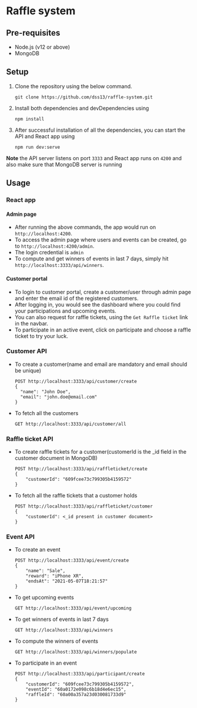 # Raffle system
## Pre-requisites
- Node.js (v12 or above)
- MongoDB

## Setup
1. Clone the repository using the below command.
    ```
    git clone https://github.com/dss13/raffle-system.git
    ```
2. Install both dependencies and devDependencies using
    ```
    npm install
    ```
3. After successful installation of all the dependencies, you can start the API and React app using
    ```
    npm run dev:serve
    ```
  **Note** the API server listens on port `3333` and React app runs on `4200` and also make sure that MongoDB server is running

## Usage

### React app
#### Admin page
- After running the above commands, the app would run on `http://localhost:4200`.
- To access the admin page where users and events can be created, go to `http://localhost:4200/admin`.
- The login credential is `admin`
- To compute and get winners of events in last 7 days, simply hit `http://localhost:3333/api/winners`.

#### Customer portal
- To login to customer portal, create a customer/user through admin page and enter the email id of the registered customers.
- After logging in, you would see the dashboard where you could find your participations and upcoming events.
- You can also request for raffle tickets, using the `Get Raffle ticket` link in the navbar.
- To participate in an active event, click on participate and choose a raffle ticket to try your luck.

### Customer API
- To create a customer(name and email are mandatory and email should be unique)
  ```
  POST http://localhost:3333/api/customer/create
  {
    "name": "John Doe",
    "email": "john.doe@email.com"
  }
  ```
- To fetch all the customers
  ```
  GET http://localhost:3333/api/customer/all
  ```
### Raffle ticket API
- To create raffle tickets for a customer(customerId is the _id field in the customer document in MongoDB)
  ```
  POST http://localhost:3333/api/raffleticket/create
  {
      "customerId": "609fcee73c799305b4159572"
  }
  ```
- To fetch all the raffle tickets that a customer holds
  ```
  POST http://localhost:3333/api/raffleticket/customer
  {
      "customerId": <_id present in customer document>
  }
  ```
### Event API
- To create an event
  ```
  POST http://localhost:3333/api/event/create
  {
      "name": "Sale",
      "reward": "iPhone XR",
      "endsAt": "2021-05-07T18:21:57"
  }
  ```
- To get upcoming events
  ```
  GET http://localhost:3333/api/event/upcoming
  ```
- To get winners of events in last 7 days
  ```
  GET http://localhost:3333/api/winners
  ```
- To compute the winners of events
  ```
  GET http://localhost:3333/api/winners/populate
  ```
- To participate in an event
  ```
  POST http://localhost:3333/api/participant/create
  {
      "customerId": "609fcee73c799305b4159572",
      "eventId": "60a0172e098c6b18d4e6ec15",
      "raffleId": "60a00a357a23d030081733d9"
  }
  ```
